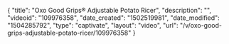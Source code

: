 {
    "title": "Oxo Good Grips&reg; Adjustable Potato Ricer",
    "description": "",
    "videoid": "109976358",
    "date_created": "1502519981",
    "date_modified": "1504285792",
    "type": "captivate",
    "layout": "video",
    "url": "\/v\/oxo-good-grips-adjustable-potato-ricer\/109976358"
}